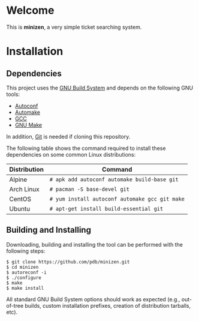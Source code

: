 # Welcome

This is **minizen**, a very simple ticket searching system.

# Installation

## Dependencies

This project uses the [GNU Build System][gnu-build-system] and depends on the
following GNU tools:
* [Autoconf](https://www.gnu.org/software/autoconf/)
* [Automake](https://www.gnu.org/software/automake/)
* [GCC](https://www.gnu.org/software/gcc/)
* [GNU Make](https://www.gnu.org/software/make/)

In addition, [Git](https://git-scm.com/) is needed if cloning this repository.

The following table shows the command required to install these dependencies on
some common Linux distributions:

| Distribution | Command                                            |
| ------------ | -------------------------------------------------- |
| Alpine       | ```# apk add autoconf automake build-base git```   |
| Arch Linux   | ```# pacman -S base-devel git```                   |
| CentOS       | ```# yum install autoconf automake gcc git make``` |
| Ubuntu       | ```# apt-get install build-essential git```        |

## Building and Installing

Downloading, building and installing the tool can be performed with the
following steps:

```
$ git clone https://github.com/pdb/minizen.git
$ cd minizen
$ autoreconf -i
$ ./configure
$ make
$ make install
```

All standard GNU Build System options should work as expected (e.g.,
out-of-tree builds, custom installation prefixes, creation of distribution
tarballs, etc).

[gnu-build-system]: https://en.wikipedia.org/wiki/GNU_Build_System
